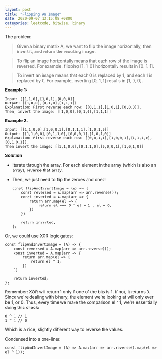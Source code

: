 ```yaml
---
layout: post
title: "Flipping An Image"
date: 2020-09-07 13:15:08 +0800
categories: leetcode, bitwise, binary
---
```


The problem:

> Given a binary matrix A, we want to flip the image horizontally, then invert it, and return the resulting image.

> To flip an image horizontally means that each row of the image is reversed. For example, flipping [1, 1, 0] horizontally results in [0, 1, 1].

> To invert an image means that each 0 is replaced by 1, and each 1 is replaced by 0. For example, inverting [0, 1, 1] results in [1, 0, 0].

**Example 1:**

    Input: [[1,1,0],[1,0,1],[0,0,0]]
    Output: [[1,0,0],[0,1,0],[1,1,1]]
    Explanation: First reverse each row: [[0,1,1],[1,0,1],[0,0,0]].
    Then, invert the image: [[1,0,0],[0,1,0],[1,1,1]]

**Example 2:**

    Input: [[1,1,0,0],[1,0,0,1],[0,1,1,1],[1,0,1,0]]
    Output: [[1,1,0,0],[0,1,1,0],[0,0,0,1],[1,0,1,0]]
    Explanation: First reverse each row: [[0,0,1,1],[1,0,0,1],[1,1,1,0],[0,1,0,1]].
    Then invert the image: [[1,1,0,0],[0,1,1,0],[0,0,0,1],[1,0,1,0]]

**Solution**

-   Iterate through the array. For each element in the array (which is also an array), reverse that array.
-   Then, we just need to flip the zeroes and ones!

        const flipAndInvertImage = (A) => {
            const reversed = A.map(arr => arr.reverse());
            const inverted = A.map(arr => {
                return arr.map(el => {
                    return el === 0 ? el = 1 : el = 0;
                })
            })

            return inverted;
        };

Or, we could use XOR logic gates:

    const flipAndInvertImage = (A) => {
        const reversed = A.map(arr => arr.reverse());
        const inverted = A.map(arr => {
            return arr.map(el => {
                return el ^ 1;
            })
        })

        return inverted;
    };

Remember: XOR will return 1 only if one of the bits is 1. If not, it returns 0. Since we're dealing with binary, the element we're looking at will only ever be 1, or 0. Thus, every time we make the comparison el ^ 1, we're essentially doing this check:

    0 ^ 1 // 1
    1 ^ 1 // 0

Which is a nice, slightly different way to reverse the values.

Condensed into a one-liner:

    const flipAndInvertImage = (A) => A.map(arr => arr.reverse().map(el => el ^ 1));
